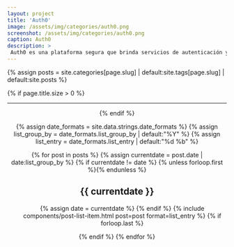 ```yaml
---
layout: project
title: 'Auth0'
image: /assets/img/categories/auth0.png
screenshot: /assets/img/categories/auth0.png
caption: Auth0 
description: >
 Auth0 es una plataforma segura que brinda servicios de autenticación y autorización para una amplia gama de sitios web y aplicaciones.
---
```


{% assign posts = site.categories[page.slug] | default:site.tags[page.slug] | default:site.posts %}

{% if page.title.size > 0 %}
  <header>
   <script data-ad-client="ca-pub-3510124386419898" async src="https://pagead2.googlesyndication.com/pagead/js/adsbygoogle.js"></script>
  <hr class="sr-only"/>
{% endif %}


{% assign date_formats  = site.data.strings.date_formats               %}
{% assign list_group_by = date_formats.list_group_by | default:"%Y"    %}
{% assign list_entry    = date_formats.list_entry    | default:"%d %b" %}

{% for post in posts %}
  {% assign currentdate = post.date | date:list_group_by %}
  {% if currentdate != date %}
    {% unless forloop.first %}</ul>{% endunless %}
    <h2 id="{{ list_group_by | slugify }}-{{ currentdate | slugify }}" class="hr">{{ currentdate }}</h2>
    <ul class="related-posts">
    {% assign date = currentdate %}
  {% endif %}
  {% include components/post-list-item.html post=post format=list_entry %}
  {% if forloop.last %}</ul>{% endif %}
{% endfor %}
